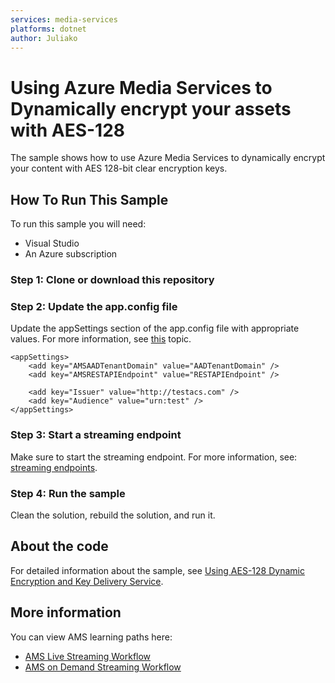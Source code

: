 ```yaml
---
services: media-services
platforms: dotnet
author: Juliako
---
```


# Using Azure Media Services to Dynamically encrypt your assets with AES-128 

The sample shows how to use Azure Media Services to dynamically encrypt your content with AES 128-bit clear encryption keys. 

## How To Run This Sample

To run this sample you will need:

- Visual Studio 
- An Azure subscription

### Step 1:  Clone or download this repository

### Step 2: Update the app.config file

Update the appSettings section of the app.config file with appropriate values. For more information, see [this](https://docs.microsoft.com/azure/media-services/media-services-use-aad-auth-to-access-ams-api) topic.

	<appSettings>
		<add key="AMSAADTenantDomain" value="AADTenantDomain" />
		<add key="AMSRESTAPIEndpoint" value="RESTAPIEndpoint" />

		<add key="Issuer" value="http://testacs.com" />
		<add key="Audience" value="urn:test" />
	</appSettings>

### Step 3: Start a streaming endpoint

Make sure to start the streaming endpoint. For more information, see: [streaming endpoints](https://docs.microsoft.com/azure/media-services/media-services-portal-manage-streaming-endpoints).

### Step 4:  Run the sample

Clean the solution, rebuild the solution, and run it. 

## About the code

For detailed information about the sample, see [Using AES-128 Dynamic Encryption and Key Delivery Service](https://azure.microsoft.com/documentation/articles/media-services-protect-with-aes128/).

## More information

You can view AMS learning paths here:

- [AMS Live Streaming Workflow](http://azure.microsoft.com/documentation/learning-paths/media-services-streaming-live/)
- [AMS on Demand Streaming Workflow](http://azure.microsoft.com/documentation/learning-paths/media-services-streaming-on-demand/)
